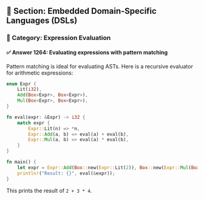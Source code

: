 ## 📘 Section: Embedded Domain-Specific Languages (DSLs)
### 🔹 Category: Expression Evaluation
#### ✅ Answer 1264: Evaluating expressions with pattern matching

Pattern matching is ideal for evaluating ASTs. Here is a recursive evaluator for arithmetic expressions:

```rust
enum Expr {
    Lit(i32),
    Add(Box<Expr>, Box<Expr>),
    Mul(Box<Expr>, Box<Expr>),
}

fn eval(expr: &Expr) -> i32 {
    match expr {
        Expr::Lit(n) => *n,
        Expr::Add(a, b) => eval(a) + eval(b),
        Expr::Mul(a, b) => eval(a) * eval(b),
    }
}

fn main() {
    let expr = Expr::Add(Box::new(Expr::Lit(2)), Box::new(Expr::Mul(Box::new(Expr::Lit(3)), Box::new(Expr::Lit(4)))));
    println!("Result: {}", eval(&expr));
}
```

This prints the result of `2 + 3 * 4`.
